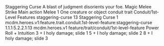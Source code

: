 <ability>
  <name>Staggering Curse</name>
  <flavor>A blast of judgment disorients your foe.</flavor>
  <keywords>
    <keyword>Magic</keyword>
    <keyword>Melee</keyword>
    <keyword>Strike</keyword>
  </keywords>
  <type>Main action</type>
  <distance>Melee 1</distance>
  <target>One creature or object</target>
  <metadata>
    <class>conduit</class>
    <feature_type>trait</feature_type>
    <file_dpath>Conduit/1st-Level Features</file_dpath>
    <item_id>staggering-curse</item_id>
    <item_index>13</item_index>
    <item_name>Staggering Curse</item_name>
    <level>1</level>
    <scc>mcdm.heroes.v1:feature.trait.conduit.1st-level-feature:staggering-curse</scc>
    <scdc>1.1.1:5.2.2.1:13</scdc>
    <source>mcdm.heroes.v1</source>
    <type>feature/trait/conduit/1st-level-feature</type>
  </metadata>
  <effects>
    <effect type="roll">
      <roll>Power Roll + Intuition</roll>
      <t1>3 + I holy damage; slide 1</t1>
      <t2>5 + I holy damage; slide 2</t2>
      <t3>8 + I holy damage; slide 3</t3>
    </effect>
  </effects>
</ability>
